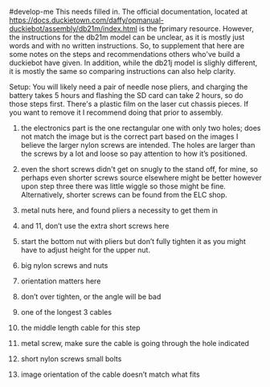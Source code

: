 #develop-me This needs filled in.
The official documentation, located at https://docs.duckietown.com/daffy/opmanual-duckiebot/assembly/db21m/index.html is the fprimary resource. However, the instructions for the db21m model can be unclear, as it is mostly just words and with no written instructions. So, to supplement that here are some notes on the steps and recommendations others who've build a duckiebot have given. In addition, while the db21j model is slighly different, it is mostly the same so comparing instructions can also help clarity.

Setup: You will likely need a pair of needle nose pliers, and charging the battery takes 5 hours and flashing the SD card can take 2 hours, so do those steps first.
There's a plastic film on the laser cut chassis pieces. If you want to remove it I recommend doing that prior to assembly. 

1. the electronics part is the one rectangular one with only two holes; does not match the image but is the correct part based on the images I believe the larger nylon screws are intended. The holes are larger than the screws by a lot and loose so pay attention to how it’s positioned.

2. even the short screws didn't get on snugly to the stand off, for mine, so perhaps even shorter screws source elsewhere might be better however upon step three there was little wiggle so those might be fine. Alternatively, shorter screws can be found from the ELC shop. 

4. metal nuts here, and found pliers a necessity to get them in

7. and 11, don’t use the extra short screws here

12. start the bottom nut with pliers but don’t fully tighten it as you might have to adjust height for the upper nut.

17. big nylon screws and nuts

18. orientation matters here

23. don’t over tighten, or the angle will be bad

26. one of the longest 3 cables

31. the middle length cable for this step

32. metal screw, make sure the cable is going through the hole indicated

41. short nylon screws small bolts

47. image orientation of the cable doesn’t match what fits